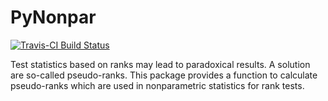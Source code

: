 # PyNonpar

[![Travis-CI Build Status](https://travis-ci.org/happma/PyNonpar.svg?branch=master)](https://travis-ci.org/happma/PyNonpar)

Test statistics based on ranks may lead to paradoxical results. A solution are so-called pseudo-ranks.
This package provides a function to calculate pseudo-ranks which are used in nonparametric statistics for rank tests.
